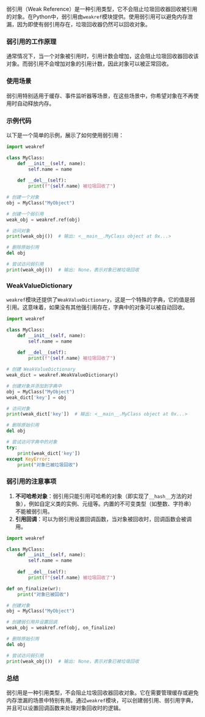 弱引用（Weak Reference）是一种引用类型，它不会阻止垃圾回收器回收被引用的对象。在Python中，弱引用由`weakref`模块提供。使用弱引用可以避免内存泄漏，因为即使有弱引用存在，垃圾回收器仍然可以回收对象。

### 弱引用的工作原理

通常情况下，当一个对象被引用时，引用计数会增加，这会阻止垃圾回收器回收该对象。而弱引用不会增加对象的引用计数，因此对象可以被正常回收。

### 使用场景

弱引用特别适用于缓存、事件监听器等场景，在这些场景中，你希望对象在不再使用时自动释放内存。

### 示例代码

以下是一个简单的示例，展示了如何使用弱引用：

```python
import weakref

class MyClass:
    def __init__(self, name):
        self.name = name
    
    def __del__(self):
        print(f"{self.name} 被垃圾回收了")

# 创建一个对象
obj = MyClass("MyObject")

# 创建一个弱引用
weak_obj = weakref.ref(obj)

# 访问对象
print(weak_obj())  # 输出: <__main__.MyClass object at 0x...>

# 删除原始引用
del obj

# 尝试访问弱引用
print(weak_obj())  # 输出: None，表示对象已被垃圾回收
```

### WeakValueDictionary

`weakref`模块还提供了`WeakValueDictionary`，这是一个特殊的字典，它的值是弱引用。这意味着，如果没有其他强引用存在，字典中的对象可以被自动回收。

```python
import weakref

class MyClass:
    def __init__(self, name):
        self.name = name
    
    def __del__(self):
        print(f"{self.name} 被垃圾回收了")

# 创建 WeakValueDictionary
weak_dict = weakref.WeakValueDictionary()

# 创建对象并添加到字典中
obj = MyClass("MyObject")
weak_dict['key'] = obj

# 访问对象
print(weak_dict['key'])  # 输出: <__main__.MyClass object at 0x...>

# 删除原始引用
del obj

# 尝试访问字典中的对象
try:
    print(weak_dict['key'])
except KeyError:
    print("对象已被垃圾回收")
```

### 弱引用的注意事项

1. **不可哈希对象**：弱引用只能引用可哈希的对象（即实现了`__hash__`方法的对象），例如自定义类的实例、元组等。内置的不可变类型（如整数、字符串）不能被弱引用。
2. **引用回调**：可以为弱引用设置回调函数，当对象被回收时，回调函数会被调用。

```python
import weakref

class MyClass:
    def __init__(self, name):
        self.name = name
    
    def __del__(self):
        print(f"{self.name} 被垃圾回收了")

def on_finalize(wr):
    print("对象已被回收")

# 创建对象
obj = MyClass("MyObject")

# 创建弱引用并设置回调
weak_obj = weakref.ref(obj, on_finalize)

# 删除原始引用
del obj

# 尝试访问弱引用
print(weak_obj())  # 输出: None，表示对象已被垃圾回收
```

### 总结

弱引用是一种引用类型，不会阻止垃圾回收器回收对象。它在需要管理缓存或避免内存泄漏的场景中特别有用。通过`weakref`模块，可以创建弱引用、弱引用字典，并且可以设置回调函数来处理对象回收时的逻辑。